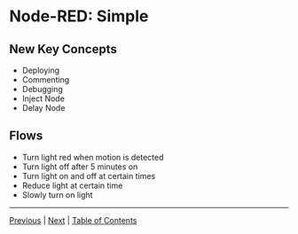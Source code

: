 # Node-RED: Simple

## New Key Concepts
- Deploying
- Commenting
- Debugging
- Inject Node
- Delay Node

## Flows
- Turn light red when motion is detected
- Turn light off after 5 minutes on
- Turn light on and off at certain times
- Reduce light at certain time
- Slowly turn on light

***

[Previous](install.md) | [Next](advanced.md) |
[Table of Contents](../README.md#table-of-contents)